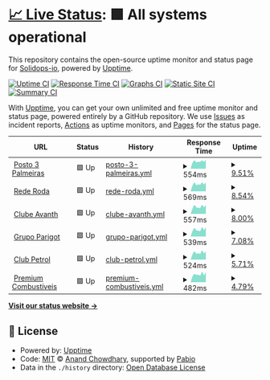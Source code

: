 # [📈 Live Status](https://upptime.solidops.io): <!--live status--> **🟩 All systems operational**

This repository contains the open-source uptime monitor and status page for [Solidops-io](https://upptime.solidops.io), powered by [Upptime](https://github.com/upptime/upptime).

[![Uptime CI](https://github.com/Solidops-io/upptime/workflows/Uptime%20CI/badge.svg)](https://github.com/Solidops-io/upptime/actions?query=workflow%3A%22Uptime+CI%22)
[![Response Time CI](https://github.com/Solidops-io/upptime/workflows/Response%20Time%20CI/badge.svg)](https://github.com/Solidops-io/upptime/actions?query=workflow%3A%22Response+Time+CI%22)
[![Graphs CI](https://github.com/Solidops-io/upptime/workflows/Graphs%20CI/badge.svg)](https://github.com/Solidops-io/upptime/actions?query=workflow%3A%22Graphs+CI%22)
[![Static Site CI](https://github.com/Solidops-io/upptime/workflows/Static%20Site%20CI/badge.svg)](https://github.com/Solidops-io/upptime/actions?query=workflow%3A%22Static+Site+CI%22)
[![Summary CI](https://github.com/Solidops-io/upptime/workflows/Summary%20CI/badge.svg)](https://github.com/Solidops-io/upptime/actions?query=workflow%3A%22Summary+CI%22)

With [Upptime](https://upptime.js.org), you can get your own unlimited and free uptime monitor and status page, powered entirely by a GitHub repository. We use [Issues](https://github.com/Solidops-io/upptime/issues) as incident reports, [Actions](https://github.com/Solidops-io/upptime/actions) as uptime monitors, and [Pages](https://upptime.solidops.io) for the status page.

<!--start: status pages-->
<!-- This summary is generated by Upptime (https://github.com/upptime/upptime) -->
<!-- Do not edit this manually, your changes will be overwritten -->
<!-- prettier-ignore -->
| URL | Status | History | Response Time | Uptime |
| --- | ------ | ------- | ------------- | ------ |
| <img alt="" src="https://icons.duckduckgo.com/ip3/posto3palmeiras.api.postoaki.com.ico" height="13"> [Posto 3 Palmeiras](https://posto3palmeiras.api.postoaki.com/health) | 🟩 Up | [posto-3-palmeiras.yml](https://github.com/Solidops-io/upptime/commits/HEAD/history/posto-3-palmeiras.yml) | <details><summary><img alt="Response time graph" src="./graphs/posto-3-palmeiras/response-time-week.png" height="20"> 554ms</summary><br><a href="https://upptime.solidops.io/history/posto-3-palmeiras"><img alt="Response time 554" src="https://img.shields.io/endpoint?url=https%3A%2F%2Fraw.githubusercontent.com%2FSolidops-io%2Fupptime%2FHEAD%2Fapi%2Fposto-3-palmeiras%2Fresponse-time.json"></a><br><a href="https://upptime.solidops.io/history/posto-3-palmeiras"><img alt="24-hour response time 554" src="https://img.shields.io/endpoint?url=https%3A%2F%2Fraw.githubusercontent.com%2FSolidops-io%2Fupptime%2FHEAD%2Fapi%2Fposto-3-palmeiras%2Fresponse-time-day.json"></a><br><a href="https://upptime.solidops.io/history/posto-3-palmeiras"><img alt="7-day response time 554" src="https://img.shields.io/endpoint?url=https%3A%2F%2Fraw.githubusercontent.com%2FSolidops-io%2Fupptime%2FHEAD%2Fapi%2Fposto-3-palmeiras%2Fresponse-time-week.json"></a><br><a href="https://upptime.solidops.io/history/posto-3-palmeiras"><img alt="30-day response time 554" src="https://img.shields.io/endpoint?url=https%3A%2F%2Fraw.githubusercontent.com%2FSolidops-io%2Fupptime%2FHEAD%2Fapi%2Fposto-3-palmeiras%2Fresponse-time-month.json"></a><br><a href="https://upptime.solidops.io/history/posto-3-palmeiras"><img alt="1-year response time 554" src="https://img.shields.io/endpoint?url=https%3A%2F%2Fraw.githubusercontent.com%2FSolidops-io%2Fupptime%2FHEAD%2Fapi%2Fposto-3-palmeiras%2Fresponse-time-year.json"></a></details> | <details><summary><a href="https://upptime.solidops.io/history/posto-3-palmeiras">9.51%</a></summary><a href="https://upptime.solidops.io/history/posto-3-palmeiras"><img alt="All-time uptime 9.51%" src="https://img.shields.io/endpoint?url=https%3A%2F%2Fraw.githubusercontent.com%2FSolidops-io%2Fupptime%2FHEAD%2Fapi%2Fposto-3-palmeiras%2Fuptime.json"></a><br><a href="https://upptime.solidops.io/history/posto-3-palmeiras"><img alt="24-hour uptime 9.51%" src="https://img.shields.io/endpoint?url=https%3A%2F%2Fraw.githubusercontent.com%2FSolidops-io%2Fupptime%2FHEAD%2Fapi%2Fposto-3-palmeiras%2Fuptime-day.json"></a><br><a href="https://upptime.solidops.io/history/posto-3-palmeiras"><img alt="7-day uptime 9.51%" src="https://img.shields.io/endpoint?url=https%3A%2F%2Fraw.githubusercontent.com%2FSolidops-io%2Fupptime%2FHEAD%2Fapi%2Fposto-3-palmeiras%2Fuptime-week.json"></a><br><a href="https://upptime.solidops.io/history/posto-3-palmeiras"><img alt="30-day uptime 9.51%" src="https://img.shields.io/endpoint?url=https%3A%2F%2Fraw.githubusercontent.com%2FSolidops-io%2Fupptime%2FHEAD%2Fapi%2Fposto-3-palmeiras%2Fuptime-month.json"></a><br><a href="https://upptime.solidops.io/history/posto-3-palmeiras"><img alt="1-year uptime 9.51%" src="https://img.shields.io/endpoint?url=https%3A%2F%2Fraw.githubusercontent.com%2FSolidops-io%2Fupptime%2FHEAD%2Fapi%2Fposto-3-palmeiras%2Fuptime-year.json"></a></details>
| <img alt="" src="https://icons.duckduckgo.com/ip3/rederoda.api.postoaki.com.ico" height="13"> [Rede Roda](https://rederoda.api.postoaki.com/health) | 🟩 Up | [rede-roda.yml](https://github.com/Solidops-io/upptime/commits/HEAD/history/rede-roda.yml) | <details><summary><img alt="Response time graph" src="./graphs/rede-roda/response-time-week.png" height="20"> 569ms</summary><br><a href="https://upptime.solidops.io/history/rede-roda"><img alt="Response time 569" src="https://img.shields.io/endpoint?url=https%3A%2F%2Fraw.githubusercontent.com%2FSolidops-io%2Fupptime%2FHEAD%2Fapi%2Frede-roda%2Fresponse-time.json"></a><br><a href="https://upptime.solidops.io/history/rede-roda"><img alt="24-hour response time 569" src="https://img.shields.io/endpoint?url=https%3A%2F%2Fraw.githubusercontent.com%2FSolidops-io%2Fupptime%2FHEAD%2Fapi%2Frede-roda%2Fresponse-time-day.json"></a><br><a href="https://upptime.solidops.io/history/rede-roda"><img alt="7-day response time 569" src="https://img.shields.io/endpoint?url=https%3A%2F%2Fraw.githubusercontent.com%2FSolidops-io%2Fupptime%2FHEAD%2Fapi%2Frede-roda%2Fresponse-time-week.json"></a><br><a href="https://upptime.solidops.io/history/rede-roda"><img alt="30-day response time 569" src="https://img.shields.io/endpoint?url=https%3A%2F%2Fraw.githubusercontent.com%2FSolidops-io%2Fupptime%2FHEAD%2Fapi%2Frede-roda%2Fresponse-time-month.json"></a><br><a href="https://upptime.solidops.io/history/rede-roda"><img alt="1-year response time 569" src="https://img.shields.io/endpoint?url=https%3A%2F%2Fraw.githubusercontent.com%2FSolidops-io%2Fupptime%2FHEAD%2Fapi%2Frede-roda%2Fresponse-time-year.json"></a></details> | <details><summary><a href="https://upptime.solidops.io/history/rede-roda">8.54%</a></summary><a href="https://upptime.solidops.io/history/rede-roda"><img alt="All-time uptime 8.54%" src="https://img.shields.io/endpoint?url=https%3A%2F%2Fraw.githubusercontent.com%2FSolidops-io%2Fupptime%2FHEAD%2Fapi%2Frede-roda%2Fuptime.json"></a><br><a href="https://upptime.solidops.io/history/rede-roda"><img alt="24-hour uptime 8.54%" src="https://img.shields.io/endpoint?url=https%3A%2F%2Fraw.githubusercontent.com%2FSolidops-io%2Fupptime%2FHEAD%2Fapi%2Frede-roda%2Fuptime-day.json"></a><br><a href="https://upptime.solidops.io/history/rede-roda"><img alt="7-day uptime 8.54%" src="https://img.shields.io/endpoint?url=https%3A%2F%2Fraw.githubusercontent.com%2FSolidops-io%2Fupptime%2FHEAD%2Fapi%2Frede-roda%2Fuptime-week.json"></a><br><a href="https://upptime.solidops.io/history/rede-roda"><img alt="30-day uptime 8.54%" src="https://img.shields.io/endpoint?url=https%3A%2F%2Fraw.githubusercontent.com%2FSolidops-io%2Fupptime%2FHEAD%2Fapi%2Frede-roda%2Fuptime-month.json"></a><br><a href="https://upptime.solidops.io/history/rede-roda"><img alt="1-year uptime 8.54%" src="https://img.shields.io/endpoint?url=https%3A%2F%2Fraw.githubusercontent.com%2FSolidops-io%2Fupptime%2FHEAD%2Fapi%2Frede-roda%2Fuptime-year.json"></a></details>
| <img alt="" src="https://icons.duckduckgo.com/ip3/clubeavanth.api.postoaki.com.ico" height="13"> [Clube Avanth](https://clubeavanth.api.postoaki.com/health) | 🟩 Up | [clube-avanth.yml](https://github.com/Solidops-io/upptime/commits/HEAD/history/clube-avanth.yml) | <details><summary><img alt="Response time graph" src="./graphs/clube-avanth/response-time-week.png" height="20"> 557ms</summary><br><a href="https://upptime.solidops.io/history/clube-avanth"><img alt="Response time 557" src="https://img.shields.io/endpoint?url=https%3A%2F%2Fraw.githubusercontent.com%2FSolidops-io%2Fupptime%2FHEAD%2Fapi%2Fclube-avanth%2Fresponse-time.json"></a><br><a href="https://upptime.solidops.io/history/clube-avanth"><img alt="24-hour response time 557" src="https://img.shields.io/endpoint?url=https%3A%2F%2Fraw.githubusercontent.com%2FSolidops-io%2Fupptime%2FHEAD%2Fapi%2Fclube-avanth%2Fresponse-time-day.json"></a><br><a href="https://upptime.solidops.io/history/clube-avanth"><img alt="7-day response time 557" src="https://img.shields.io/endpoint?url=https%3A%2F%2Fraw.githubusercontent.com%2FSolidops-io%2Fupptime%2FHEAD%2Fapi%2Fclube-avanth%2Fresponse-time-week.json"></a><br><a href="https://upptime.solidops.io/history/clube-avanth"><img alt="30-day response time 557" src="https://img.shields.io/endpoint?url=https%3A%2F%2Fraw.githubusercontent.com%2FSolidops-io%2Fupptime%2FHEAD%2Fapi%2Fclube-avanth%2Fresponse-time-month.json"></a><br><a href="https://upptime.solidops.io/history/clube-avanth"><img alt="1-year response time 557" src="https://img.shields.io/endpoint?url=https%3A%2F%2Fraw.githubusercontent.com%2FSolidops-io%2Fupptime%2FHEAD%2Fapi%2Fclube-avanth%2Fresponse-time-year.json"></a></details> | <details><summary><a href="https://upptime.solidops.io/history/clube-avanth">8.00%</a></summary><a href="https://upptime.solidops.io/history/clube-avanth"><img alt="All-time uptime 8.00%" src="https://img.shields.io/endpoint?url=https%3A%2F%2Fraw.githubusercontent.com%2FSolidops-io%2Fupptime%2FHEAD%2Fapi%2Fclube-avanth%2Fuptime.json"></a><br><a href="https://upptime.solidops.io/history/clube-avanth"><img alt="24-hour uptime 8.00%" src="https://img.shields.io/endpoint?url=https%3A%2F%2Fraw.githubusercontent.com%2FSolidops-io%2Fupptime%2FHEAD%2Fapi%2Fclube-avanth%2Fuptime-day.json"></a><br><a href="https://upptime.solidops.io/history/clube-avanth"><img alt="7-day uptime 8.00%" src="https://img.shields.io/endpoint?url=https%3A%2F%2Fraw.githubusercontent.com%2FSolidops-io%2Fupptime%2FHEAD%2Fapi%2Fclube-avanth%2Fuptime-week.json"></a><br><a href="https://upptime.solidops.io/history/clube-avanth"><img alt="30-day uptime 8.00%" src="https://img.shields.io/endpoint?url=https%3A%2F%2Fraw.githubusercontent.com%2FSolidops-io%2Fupptime%2FHEAD%2Fapi%2Fclube-avanth%2Fuptime-month.json"></a><br><a href="https://upptime.solidops.io/history/clube-avanth"><img alt="1-year uptime 8.00%" src="https://img.shields.io/endpoint?url=https%3A%2F%2Fraw.githubusercontent.com%2FSolidops-io%2Fupptime%2FHEAD%2Fapi%2Fclube-avanth%2Fuptime-year.json"></a></details>
| <img alt="" src="https://icons.duckduckgo.com/ip3/grupoparigot.api.postoaki.com.ico" height="13"> [Grupo Parigot](https://grupoparigot.api.postoaki.com/health) | 🟩 Up | [grupo-parigot.yml](https://github.com/Solidops-io/upptime/commits/HEAD/history/grupo-parigot.yml) | <details><summary><img alt="Response time graph" src="./graphs/grupo-parigot/response-time-week.png" height="20"> 539ms</summary><br><a href="https://upptime.solidops.io/history/grupo-parigot"><img alt="Response time 539" src="https://img.shields.io/endpoint?url=https%3A%2F%2Fraw.githubusercontent.com%2FSolidops-io%2Fupptime%2FHEAD%2Fapi%2Fgrupo-parigot%2Fresponse-time.json"></a><br><a href="https://upptime.solidops.io/history/grupo-parigot"><img alt="24-hour response time 539" src="https://img.shields.io/endpoint?url=https%3A%2F%2Fraw.githubusercontent.com%2FSolidops-io%2Fupptime%2FHEAD%2Fapi%2Fgrupo-parigot%2Fresponse-time-day.json"></a><br><a href="https://upptime.solidops.io/history/grupo-parigot"><img alt="7-day response time 539" src="https://img.shields.io/endpoint?url=https%3A%2F%2Fraw.githubusercontent.com%2FSolidops-io%2Fupptime%2FHEAD%2Fapi%2Fgrupo-parigot%2Fresponse-time-week.json"></a><br><a href="https://upptime.solidops.io/history/grupo-parigot"><img alt="30-day response time 539" src="https://img.shields.io/endpoint?url=https%3A%2F%2Fraw.githubusercontent.com%2FSolidops-io%2Fupptime%2FHEAD%2Fapi%2Fgrupo-parigot%2Fresponse-time-month.json"></a><br><a href="https://upptime.solidops.io/history/grupo-parigot"><img alt="1-year response time 539" src="https://img.shields.io/endpoint?url=https%3A%2F%2Fraw.githubusercontent.com%2FSolidops-io%2Fupptime%2FHEAD%2Fapi%2Fgrupo-parigot%2Fresponse-time-year.json"></a></details> | <details><summary><a href="https://upptime.solidops.io/history/grupo-parigot">7.08%</a></summary><a href="https://upptime.solidops.io/history/grupo-parigot"><img alt="All-time uptime 7.08%" src="https://img.shields.io/endpoint?url=https%3A%2F%2Fraw.githubusercontent.com%2FSolidops-io%2Fupptime%2FHEAD%2Fapi%2Fgrupo-parigot%2Fuptime.json"></a><br><a href="https://upptime.solidops.io/history/grupo-parigot"><img alt="24-hour uptime 7.08%" src="https://img.shields.io/endpoint?url=https%3A%2F%2Fraw.githubusercontent.com%2FSolidops-io%2Fupptime%2FHEAD%2Fapi%2Fgrupo-parigot%2Fuptime-day.json"></a><br><a href="https://upptime.solidops.io/history/grupo-parigot"><img alt="7-day uptime 7.08%" src="https://img.shields.io/endpoint?url=https%3A%2F%2Fraw.githubusercontent.com%2FSolidops-io%2Fupptime%2FHEAD%2Fapi%2Fgrupo-parigot%2Fuptime-week.json"></a><br><a href="https://upptime.solidops.io/history/grupo-parigot"><img alt="30-day uptime 7.08%" src="https://img.shields.io/endpoint?url=https%3A%2F%2Fraw.githubusercontent.com%2FSolidops-io%2Fupptime%2FHEAD%2Fapi%2Fgrupo-parigot%2Fuptime-month.json"></a><br><a href="https://upptime.solidops.io/history/grupo-parigot"><img alt="1-year uptime 7.08%" src="https://img.shields.io/endpoint?url=https%3A%2F%2Fraw.githubusercontent.com%2FSolidops-io%2Fupptime%2FHEAD%2Fapi%2Fgrupo-parigot%2Fuptime-year.json"></a></details>
| <img alt="" src="https://icons.duckduckgo.com/ip3/clubpetrol.api.postoaki.com.ico" height="13"> [Club Petrol](https://clubpetrol.api.postoaki.com/health) | 🟩 Up | [club-petrol.yml](https://github.com/Solidops-io/upptime/commits/HEAD/history/club-petrol.yml) | <details><summary><img alt="Response time graph" src="./graphs/club-petrol/response-time-week.png" height="20"> 524ms</summary><br><a href="https://upptime.solidops.io/history/club-petrol"><img alt="Response time 524" src="https://img.shields.io/endpoint?url=https%3A%2F%2Fraw.githubusercontent.com%2FSolidops-io%2Fupptime%2FHEAD%2Fapi%2Fclub-petrol%2Fresponse-time.json"></a><br><a href="https://upptime.solidops.io/history/club-petrol"><img alt="24-hour response time 524" src="https://img.shields.io/endpoint?url=https%3A%2F%2Fraw.githubusercontent.com%2FSolidops-io%2Fupptime%2FHEAD%2Fapi%2Fclub-petrol%2Fresponse-time-day.json"></a><br><a href="https://upptime.solidops.io/history/club-petrol"><img alt="7-day response time 524" src="https://img.shields.io/endpoint?url=https%3A%2F%2Fraw.githubusercontent.com%2FSolidops-io%2Fupptime%2FHEAD%2Fapi%2Fclub-petrol%2Fresponse-time-week.json"></a><br><a href="https://upptime.solidops.io/history/club-petrol"><img alt="30-day response time 524" src="https://img.shields.io/endpoint?url=https%3A%2F%2Fraw.githubusercontent.com%2FSolidops-io%2Fupptime%2FHEAD%2Fapi%2Fclub-petrol%2Fresponse-time-month.json"></a><br><a href="https://upptime.solidops.io/history/club-petrol"><img alt="1-year response time 524" src="https://img.shields.io/endpoint?url=https%3A%2F%2Fraw.githubusercontent.com%2FSolidops-io%2Fupptime%2FHEAD%2Fapi%2Fclub-petrol%2Fresponse-time-year.json"></a></details> | <details><summary><a href="https://upptime.solidops.io/history/club-petrol">5.71%</a></summary><a href="https://upptime.solidops.io/history/club-petrol"><img alt="All-time uptime 5.71%" src="https://img.shields.io/endpoint?url=https%3A%2F%2Fraw.githubusercontent.com%2FSolidops-io%2Fupptime%2FHEAD%2Fapi%2Fclub-petrol%2Fuptime.json"></a><br><a href="https://upptime.solidops.io/history/club-petrol"><img alt="24-hour uptime 5.71%" src="https://img.shields.io/endpoint?url=https%3A%2F%2Fraw.githubusercontent.com%2FSolidops-io%2Fupptime%2FHEAD%2Fapi%2Fclub-petrol%2Fuptime-day.json"></a><br><a href="https://upptime.solidops.io/history/club-petrol"><img alt="7-day uptime 5.71%" src="https://img.shields.io/endpoint?url=https%3A%2F%2Fraw.githubusercontent.com%2FSolidops-io%2Fupptime%2FHEAD%2Fapi%2Fclub-petrol%2Fuptime-week.json"></a><br><a href="https://upptime.solidops.io/history/club-petrol"><img alt="30-day uptime 5.71%" src="https://img.shields.io/endpoint?url=https%3A%2F%2Fraw.githubusercontent.com%2FSolidops-io%2Fupptime%2FHEAD%2Fapi%2Fclub-petrol%2Fuptime-month.json"></a><br><a href="https://upptime.solidops.io/history/club-petrol"><img alt="1-year uptime 5.71%" src="https://img.shields.io/endpoint?url=https%3A%2F%2Fraw.githubusercontent.com%2FSolidops-io%2Fupptime%2FHEAD%2Fapi%2Fclub-petrol%2Fuptime-year.json"></a></details>
| <img alt="" src="https://icons.duckduckgo.com/ip3/premiumcombustiveis.api.postoaki.com.ico" height="13"> [Premium Combustíveis](https://premiumcombustiveis.api.postoaki.com/health) | 🟩 Up | [premium-combustiveis.yml](https://github.com/Solidops-io/upptime/commits/HEAD/history/premium-combustiveis.yml) | <details><summary><img alt="Response time graph" src="./graphs/premium-combustiveis/response-time-week.png" height="20"> 482ms</summary><br><a href="https://upptime.solidops.io/history/premium-combustiveis"><img alt="Response time 482" src="https://img.shields.io/endpoint?url=https%3A%2F%2Fraw.githubusercontent.com%2FSolidops-io%2Fupptime%2FHEAD%2Fapi%2Fpremium-combustiveis%2Fresponse-time.json"></a><br><a href="https://upptime.solidops.io/history/premium-combustiveis"><img alt="24-hour response time 482" src="https://img.shields.io/endpoint?url=https%3A%2F%2Fraw.githubusercontent.com%2FSolidops-io%2Fupptime%2FHEAD%2Fapi%2Fpremium-combustiveis%2Fresponse-time-day.json"></a><br><a href="https://upptime.solidops.io/history/premium-combustiveis"><img alt="7-day response time 482" src="https://img.shields.io/endpoint?url=https%3A%2F%2Fraw.githubusercontent.com%2FSolidops-io%2Fupptime%2FHEAD%2Fapi%2Fpremium-combustiveis%2Fresponse-time-week.json"></a><br><a href="https://upptime.solidops.io/history/premium-combustiveis"><img alt="30-day response time 482" src="https://img.shields.io/endpoint?url=https%3A%2F%2Fraw.githubusercontent.com%2FSolidops-io%2Fupptime%2FHEAD%2Fapi%2Fpremium-combustiveis%2Fresponse-time-month.json"></a><br><a href="https://upptime.solidops.io/history/premium-combustiveis"><img alt="1-year response time 482" src="https://img.shields.io/endpoint?url=https%3A%2F%2Fraw.githubusercontent.com%2FSolidops-io%2Fupptime%2FHEAD%2Fapi%2Fpremium-combustiveis%2Fresponse-time-year.json"></a></details> | <details><summary><a href="https://upptime.solidops.io/history/premium-combustiveis">4.79%</a></summary><a href="https://upptime.solidops.io/history/premium-combustiveis"><img alt="All-time uptime 4.79%" src="https://img.shields.io/endpoint?url=https%3A%2F%2Fraw.githubusercontent.com%2FSolidops-io%2Fupptime%2FHEAD%2Fapi%2Fpremium-combustiveis%2Fuptime.json"></a><br><a href="https://upptime.solidops.io/history/premium-combustiveis"><img alt="24-hour uptime 4.79%" src="https://img.shields.io/endpoint?url=https%3A%2F%2Fraw.githubusercontent.com%2FSolidops-io%2Fupptime%2FHEAD%2Fapi%2Fpremium-combustiveis%2Fuptime-day.json"></a><br><a href="https://upptime.solidops.io/history/premium-combustiveis"><img alt="7-day uptime 4.79%" src="https://img.shields.io/endpoint?url=https%3A%2F%2Fraw.githubusercontent.com%2FSolidops-io%2Fupptime%2FHEAD%2Fapi%2Fpremium-combustiveis%2Fuptime-week.json"></a><br><a href="https://upptime.solidops.io/history/premium-combustiveis"><img alt="30-day uptime 4.79%" src="https://img.shields.io/endpoint?url=https%3A%2F%2Fraw.githubusercontent.com%2FSolidops-io%2Fupptime%2FHEAD%2Fapi%2Fpremium-combustiveis%2Fuptime-month.json"></a><br><a href="https://upptime.solidops.io/history/premium-combustiveis"><img alt="1-year uptime 4.79%" src="https://img.shields.io/endpoint?url=https%3A%2F%2Fraw.githubusercontent.com%2FSolidops-io%2Fupptime%2FHEAD%2Fapi%2Fpremium-combustiveis%2Fuptime-year.json"></a></details>

<!--end: status pages-->

[**Visit our status website →**](https://upptime.solidops.io)

## 📄 License

- Powered by: [Upptime](https://github.com/upptime/upptime)
- Code: [MIT](./LICENSE) © [Anand Chowdhary](https://anandchowdhary.com), supported by [Pabio](https://pabio.com)
- Data in the `./history` directory: [Open Database License](https://opendatacommons.org/licenses/odbl/1-0/)
